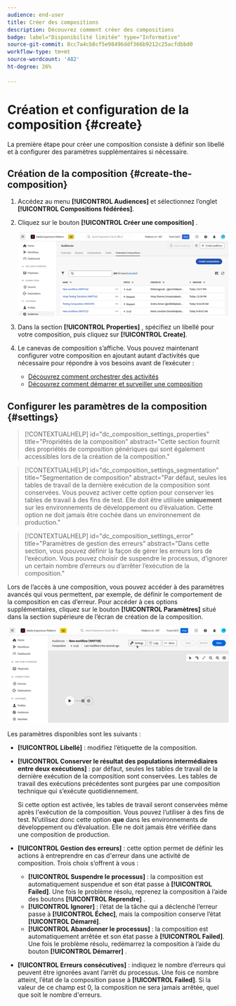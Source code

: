```yaml
---
audience: end-user
title: Créer des compositions
description: Découvrez comment créer des compositions
badge: label="Disponibilité limitée" type="Informative"
source-git-commit: 8cc7a4cb8cf5e98496ddf366b9212c25acfdbbd0
workflow-type: tm+mt
source-wordcount: '482'
ht-degree: 26%

---
```



# Création et configuration de la composition {#create}

La première étape pour créer une composition consiste à définir son libellé et à configurer des paramètres supplémentaires si nécessaire.

## Création de la composition {#create-the-composition}

1. Accédez au menu **[!UICONTROL Audiences]** et sélectionnez l’onglet **[!UICONTROL Compositions fédérées]**.

1. Cliquez sur le bouton **[!UICONTROL Créer une composition]** .

   ![](assets/composition-create.png)

1. Dans la section **[!UICONTROL Properties]** , spécifiez un libellé pour votre composition, puis cliquez sur **[!UICONTROL Create]**.

1. Le canevas de composition s’affiche. Vous pouvez maintenant configurer votre composition en ajoutant autant d’activités que nécessaire pour répondre à vos besoins avant de l’exécuter :

   * [Découvrez comment orchestrer des activités](#action-activities)
   * [Découvrez comment démarrer et surveiller une composition](#save)

## Configurer les paramètres de la composition {#settings}

>[!CONTEXTUALHELP]
>id="dc_composition_settings_properties"
>title="Propriétés de la composition"
>abstract="Cette section fournit des propriétés de composition génériques qui sont également accessibles lors de la création de la composition."

>[!CONTEXTUALHELP]
>id="dc_composition_settings_segmentation"
>title="Segmentation de composition"
>abstract="Par défaut, seules les tables de travail de la dernière exécution de la composition sont conservées. Vous pouvez activer cette option pour conserver les tables de travail à des fins de test. Elle doit être utilisée **uniquement** sur les environnements de développement ou d’évaluation. Cette option ne doit jamais être cochée dans un environnement de production."

>[!CONTEXTUALHELP]
>id="dc_composition_settings_error"
>title="Paramètres de gestion des erreurs"
>abstract="Dans cette section, vous pouvez définir la façon de gérer les erreurs lors de l’exécution. Vous pouvez choisir de suspendre le processus, d’ignorer un certain nombre d’erreurs ou d’arrêter l’exécution de la composition."

Lors de l’accès à une composition, vous pouvez accéder à des paramètres avancés qui vous permettent, par exemple, de définir le comportement de la composition en cas d’erreur. Pour accéder à ces options supplémentaires, cliquez sur le bouton **[!UICONTROL Paramètres]** situé dans la section supérieure de l’écran de création de la composition.

![](assets/composition-create-settings.png)

Les paramètres disponibles sont les suivants :

* **[!UICONTROL Libellé]** : modifiez l’étiquette de la composition.

* **[!UICONTROL Conserver le résultat des populations intermédiaires entre deux exécutions]** : par défaut, seules les tables de travail de la dernière exécution de la composition sont conservées. Les tables de travail des exécutions précédentes sont purgées par une composition technique qui s’exécute quotidiennement.

  Si cette option est activée, les tables de travail seront conservées même après l&#39;exécution de la composition. Vous pouvez l’utiliser à des fins de test. N’utilisez donc cette option **que** dans les environnements de développement ou d’évaluation. Elle ne doit jamais être vérifiée dans une composition de production.

* **[!UICONTROL Gestion des erreurs]** : cette option permet de définir les actions à entreprendre en cas d&#39;erreur dans une activité de composition. Trois choix s’offrent à vous :

   * **[!UICONTROL Suspendre le processus]** : la composition est automatiquement suspendue et son état passe à **[!UICONTROL Failed]**. Une fois le problème résolu, reprenez la composition à l’aide des boutons **[!UICONTROL Reprendre]** .
   * **[!UICONTROL Ignorer]** : l’état de la tâche qui a déclenché l’erreur passe à **[!UICONTROL Échec]**, mais la composition conserve l’état **[!UICONTROL Démarré]**.
   * **[!UICONTROL Abandonner le processus]** : la composition est automatiquement arrêtée et son état passe à **[!UICONTROL Failed]**. Une fois le problème résolu, redémarrez la composition à l’aide du bouton **[!UICONTROL Démarrer]** .

* **[!UICONTROL Erreurs consécutives]** : indiquez le nombre d’erreurs qui peuvent être ignorées avant l’arrêt du processus. Une fois ce nombre atteint, l’état de la composition passe à **[!UICONTROL Failed]**. Si la valeur de ce champ est 0, la composition ne sera jamais arrêtée, quel que soit le nombre d&#39;erreurs.
